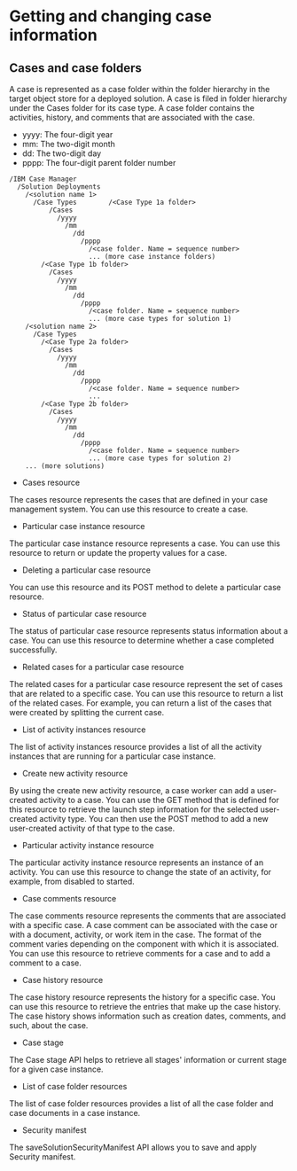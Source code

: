 # Getting and changing case information

## Cases and case folders

A case is represented as a case folder within the folder hierarchy in the target object store for
a deployed solution. A case is filed in folder hierarchy under the Cases folder
for its case type. A case folder contains the activities, history, and comments that are associated
with the case.

- yyyy: The four-digit year
- mm: The two-digit month
- dd: The two-digit day
- pppp: The four-digit parent folder number

```
/IBM Case Manager
  /Solution Deployments
    /<solution name 1>
      /Case Types        /<Case Type 1a folder>
          /Cases
            /yyyy
              /mm
                /dd
                  /pppp
                    /<case folder. Name = sequence number>
                    ... (more case instance folders)
        /<Case Type 1b folder>
          /Cases
            /yyyy
              /mm
                /dd
                  /pppp
                    /<case folder. Name = sequence number>
                    ... (more case types for solution 1)
    /<solution name 2>
      /Case Types
        /<Case Type 2a folder>
          /Cases
            /yyyy
              /mm
                /dd
                  /pppp
                    /<case folder. Name = sequence number>
                    ... 
        /<Case Type 2b folder>
          /Cases
            /yyyy
              /mm
                /dd
                  /pppp
                    /<case folder. Name = sequence number>
                    ... (more case types for solution 2)
    ... (more solutions)
```

- Cases resource

The cases resource represents the cases that are defined in your case management system. You can use this resource to create a case.
- Particular case instance resource

The particular case instance resource represents a case. You can use this resource to return or update the property values for a case.
- Deleting a particular case resource

You can use this resource and its POST method to delete a particular case resource.
- Status of particular case resource

The status of particular case resource represents status information about a case. You can use this resource to determine whether a case completed successfully.
- Related cases for a particular case resource

The related cases for a particular case resource represent the set of cases that are related to a specific case. You can use this resource to return a list of the related cases. For example, you can return a list of the cases that were created by splitting the current case.
- List of activity instances resource

The list of activity instances resource provides a list of all the activity instances that are running for a particular case instance.
- Create new activity resource

By using the create new activity resource, a case worker can add a user-created activity to a case. You can use the GET method that is defined for this resource to retrieve the launch step information for the selected user-created activity type. You can then use the POST method to add a new user-created activity of that type to the case.
- Particular activity instance resource

The particular activity instance resource represents an instance of an activity. You can use this resource to change the state of an activity, for example, from disabled to started.
- Case comments resource

The case comments resource represents the comments that are associated with a specific case. A case comment can be associated with the case or with a document, activity, or work item in the case. The format of the comment varies depending on the component with which it is associated. You can use this resource to retrieve comments for a case and to add a comment to a case.
- Case history resource

The case history resource represents the history for a specific case. You can use this resource to retrieve the entries that make up the case history. The case history shows information such as creation dates, comments, and such, about the case.
- Case stage

The Case stage API helps to retrieve all stages' information or current stage for a given case instance.
- List of case folder resources

The list of case folder resources provides a list of all the case folder and case documents in a case instance.
- Security manifest

 The saveSolutionSecurityManifest API allows you to save and apply Security manifest.